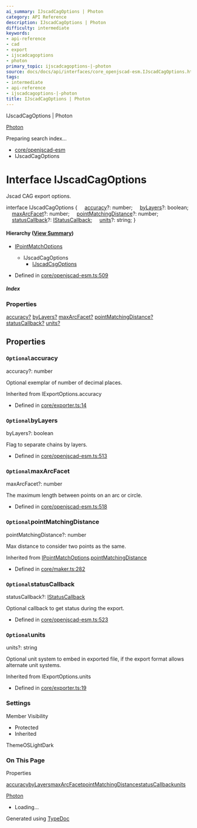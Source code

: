 ```yaml
---
ai_summary: IJscadCagOptions | Photon
category: API Reference
description: IJscadCagOptions | Photon
difficulty: intermediate
keywords:
- api-reference
- cad
- export
- ijscadcagoptions
- photon
primary_topic: ijscadcagoptions-|-photon
source: docs/docs/api/interfaces/core_openjscad-esm.IJscadCagOptions.html
tags:
- intermediate
- api-reference
- ijscadcagoptions-|-photon
title: IJscadCagOptions | Photon
---
```

IJscadCagOptions | Photon

[Photon](../index.md)




Preparing search index...

* [core/openjscad-esm](../modules/core_openjscad-esm.md)
* IJscadCagOptions

# Interface IJscadCagOptions

Jscad CAG export options.

interface IJscadCagOptions {
    [accuracy](#accuracy)?: number;
    [byLayers](#bylayers)?: boolean;
    [maxArcFacet](#maxarcfacet)?: number;
    [pointMatchingDistance](#pointmatchingdistance)?: number;
    [statusCallback](#statuscallback)?: [IStatusCallback](core_openjscad-esm.IStatusCallback.md);
    [units](#units)?: string;
}

#### Hierarchy ([View Summary](../hierarchy.md#core/openjscad-esm.IJscadCagOptions))

* [IPointMatchOptions](core_core.IPointMatchOptions.md)
  + IJscadCagOptions
    - [IJscadCsgOptions](core_openjscad-esm.IJscadCsgOptions.md)

* Defined in [core/openjscad-esm.ts:509](https://github.com/mwhite454/photon/blob/main/packages/photon/src/core/openjscad-esm.ts#L509)

##### Index

### Properties

[accuracy?](#accuracy)
[byLayers?](#bylayers)
[maxArcFacet?](#maxarcfacet)
[pointMatchingDistance?](#pointmatchingdistance)
[statusCallback?](#statuscallback)
[units?](#units)

## Properties

### `Optional`accuracy

accuracy?: number

Optional exemplar of number of decimal places.

Inherited from IExportOptions.accuracy

* Defined in [core/exporter.ts:14](https://github.com/mwhite454/photon/blob/main/packages/photon/src/core/exporter.ts#L14)

### `Optional`byLayers

byLayers?: boolean

Flag to separate chains by layers.

* Defined in [core/openjscad-esm.ts:513](https://github.com/mwhite454/photon/blob/main/packages/photon/src/core/openjscad-esm.ts#L513)

### `Optional`maxArcFacet

maxArcFacet?: number

The maximum length between points on an arc or circle.

* Defined in [core/openjscad-esm.ts:518](https://github.com/mwhite454/photon/blob/main/packages/photon/src/core/openjscad-esm.ts#L518)

### `Optional`pointMatchingDistance

pointMatchingDistance?: number

Max distance to consider two points as the same.

Inherited from [IPointMatchOptions](core_core.IPointMatchOptions.md).[pointMatchingDistance](core_core.IPointMatchOptions.md#pointmatchingdistance)

* Defined in [core/maker.ts:282](https://github.com/mwhite454/photon/blob/main/packages/photon/src/core/maker.ts#L282)

### `Optional`statusCallback

statusCallback?: [IStatusCallback](core_openjscad-esm.IStatusCallback.md)

Optional callback to get status during the export.

* Defined in [core/openjscad-esm.ts:523](https://github.com/mwhite454/photon/blob/main/packages/photon/src/core/openjscad-esm.ts#L523)

### `Optional`units

units?: string

Optional unit system to embed in exported file, if the export format allows alternate unit systems.

Inherited from IExportOptions.units

* Defined in [core/exporter.ts:19](https://github.com/mwhite454/photon/blob/main/packages/photon/src/core/exporter.ts#L19)

### Settings

Member Visibility

* Protected
* Inherited

ThemeOSLightDark

### On This Page

Properties

[accuracy](#accuracy)[byLayers](#bylayers)[maxArcFacet](#maxarcfacet)[pointMatchingDistance](#pointmatchingdistance)[statusCallback](#statuscallback)[units](#units)

[Photon](../index.md)

* Loading...

Generated using [TypeDoc](https://typedoc.org/)
